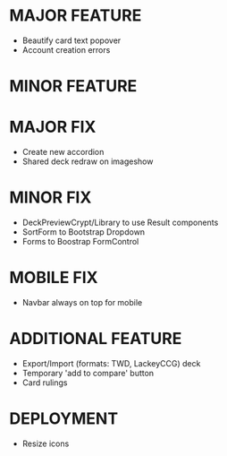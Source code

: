 # MAJOR FEATURE
* Beautify card text popover
* Account creation errors

# MINOR FEATURE

# MAJOR FIX
* Create new accordion
* Shared deck redraw on imageshow
# MINOR FIX
* DeckPreviewCrypt/Library to use Result components
* SortForm to Bootstrap Dropdown
* Forms to Boostrap FormControl

# MOBILE FIX
* Navbar always on top for mobile

# ADDITIONAL FEATURE
* Export/Import (formats: TWD, LackeyCCG) deck
* Temporary 'add to compare' button
* Card rulings

# DEPLOYMENT
* Resize icons
